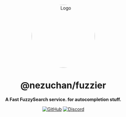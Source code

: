 <div align="center">

<img src="https://i.kagchi.my.id/nezuko.png" alt="Logo" width="200px" height="200px" style="border-radius:50%"/>

# @nezuchan/fuzzier

**A Fast FuzzySearch service. for autocompletion stuff.**

[![GitHub](https://img.shields.io/github/license/nezuchan/fuzzier)](https://github.com/nezuchan/fuzzier/blob/main/LICENSE)
[![Discord](https://discordapp.com/api/guilds/785715968608567297/embed.png)](https://nezu.my.id)

</div>
